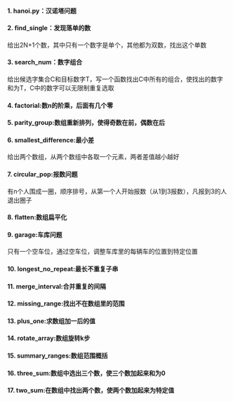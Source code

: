 #### 1. hanoi.py：汉诺塔问题
#### 2. find_single：发现落单的数
给出2N+1个数，其中只有一个数字是单个，其他都为双数，找出这个单数
#### 3. search_num：数字组合
给出候选字集合C和目标数字T，写一个函数找出C中所有的组合，使找出的数字和为T，C中的数字可以无限制重复选取
#### 4. factorial:数n的阶乘，后面有几个零
#### 5. parity_group:数组重新排列，使得奇数在前，偶数在后
#### 6. smallest_difference:最小差
给出两个数组，从两个数组中各取一个元素，两者差值越小越好
#### 7. circular_pop:报数问题
有n个人围成一圈，顺序排号，从第一个人开始报数（从1到3报数），凡报到3的人退出圈子
#### 8. flatten:数组扁平化
#### 9. garage:车库问题
只有一个空车位，通过空车位，调整车库里的每辆车的位置到特定位置
#### 10. longest_no_repeat:最长不重复子串
#### 11. merge_interval:合并重复的间隔
#### 12. missing_range:找出不在数组里的范围
#### 13. plus_one:求数组加一后的值
#### 14. rotate_array:数组旋转k步
#### 15. summary_ranges:数组范围概括
#### 16. three_sum:数组中选出三个数，使三个数加起来和为0
#### 17. two_sum:在数组中找出两个数，使两个数加起来为特定值